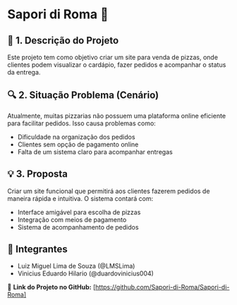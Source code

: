 # Sapori di Roma 🍕  

## 📌 1. Descrição do Projeto  
Este projeto tem como objetivo criar um site para venda de pizzas, onde clientes podem visualizar o cardápio, fazer pedidos e acompanhar o status da entrega.  

## 🔍 2. Situação Problema (Cenário)  
Atualmente, muitas pizzarias não possuem uma plataforma online eficiente para facilitar pedidos. Isso causa problemas como:  
- Dificuldade na organização dos pedidos  
- Clientes sem opção de pagamento online  
- Falta de um sistema claro para acompanhar entregas  

## 💡 3. Proposta  
Criar um site funcional que permitirá aos clientes fazerem pedidos de maneira rápida e intuitiva. O sistema contará com:  
- Interface amigável para escolha de pizzas  
- Integração com meios de pagamento  
- Sistema de acompanhamento de pedidos  

## 👥 Integrantes  
- Luiz Miguel Lima de Souza (@LMSLima)  
- Vinicius Eduardo Hilario (@duardovinicius004)  

🔗 **Link do Projeto no GitHub:** [https://github.com/Sapori-di-Roma/Sapori-di-Roma]
